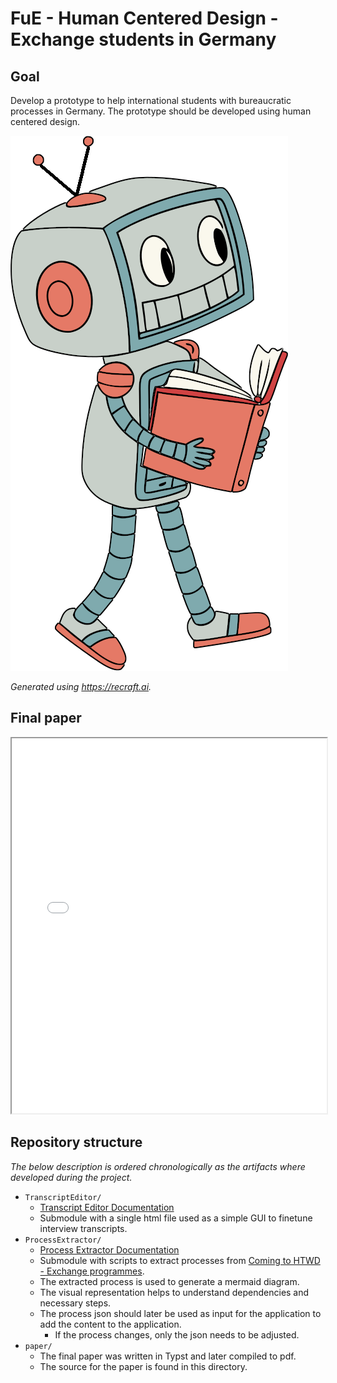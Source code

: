 # FuE - Human Centered Design - Exchange students in Germany

## Goal

Develop a prototype to help international students with bureaucratic processes in Germany. The prototype should be developed using human centered design.

![study-helper.png](/img/study-helper.png)

_Generated using https://recraft.ai._

## Final paper
<iframe src="/paper/thesis.pdf" width="100%" height="600px">
</iframe>

## Repository structure

_The below description is ordered chronologically as the artifacts where developed during the project._

- `TranscriptEditor/`
    - [Transcript Editor Documentation](/TranscriptEditor/README.md)
    - Submodule with a single html file used as a simple GUI to finetune interview transcripts.
- `ProcessExtractor/`
    - [Process Extractor Documentation](/ProcessExtractor/README.md) 
    - Submodule with scripts to extract processes from [Coming to HTWD  - Exchange programmes](https://www.htw-dresden.de/en/international/coming-to-htwd/exchange-programmes).
    - The extracted process is used to generate a mermaid diagram.
    - The visual representation helps to understand dependencies and necessary steps.
    - The process json should later be used as input for the application to add the content to the application.
        - If the process changes, only the json needs to be adjusted.
- `paper/`
    - The final paper was written in Typst and later compiled to pdf.
    - The source for the paper is found in this directory.
